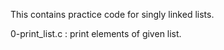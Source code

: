 This contains practice code for singly linked lists.

0-print_list.c : print elements of given list.
